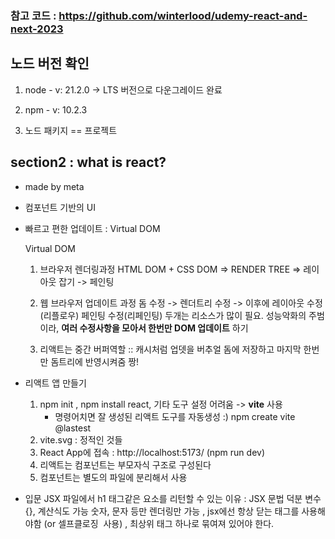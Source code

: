 
### 참고 코드 : https://github.com/winterlood/udemy-react-and-next-2023

## 노드 버전 확인
1. node - v: 21.2.0 -> LTS 버전으로 다운그레이드 완료
2. npm - v: 10.2.3

3. 노드 패키지 == 프로젝트



## section2 : what is react?
- made by meta
- 컴포넌트 기반의 UI
- 빠르고 편한 업데이트 : Virtual DOM
    

    Virtual DOM
    1) 브라우저 렌더링과정 
        HTML DOM + CSS DOM => RENDER TREE => 레이아웃 잡기 
        -> 페인팅
    2) 웹 브라우저 업데이트 과정
        돔 수정 -> 렌더트리 수정 -> 이후에
        레이아웃 수정(리플로우)
        페인팅 수정(리페인팅) 두개는 리소스가 많이 필요. 성능악화의 주범이라, **여러 수정사항을 모아서 한번만 DOM 업데이트** 하기

    3) 리액트는 중간 버퍼역할 :: 캐시처럼 업뎃을 버추얼 돔에 저장하고 마지막 한번만 돔트리에 반영시켜줌 짱!



- 리액트 앱 만들기
    1) npm init , npm install react, 기타 도구 설정 어려움 
    -> **vite** 사용 
        - 명령어치면 잘 생성된 리액트 도구를 자동생성 :)  npm create vite @lastest
    2) vite.svg : 정적인 것들
    3) React App에 접속 : http://localhost:5173/ (npm run dev)
    4) 리액트는 컴포넌트는 부모자식 구조로 구성된다
    5) 컴포넌트는 별도의 파일에 분리해서 사용 

- 입문
    JSX 파일에서 h1 태그같은 요소를 리턴할 수 있는 이유 : JSX 문법 덕분
    변수 {}, 계산식도 가능
        숫자, 문자 등만 렌더링만 가능
         , jsx에선 항상 닫는 태그를 사용해야함 (or 셀프클로징 <img /> 사용)
         , 최상위 태그 하나로 묶여져 있어야 한다.
         
